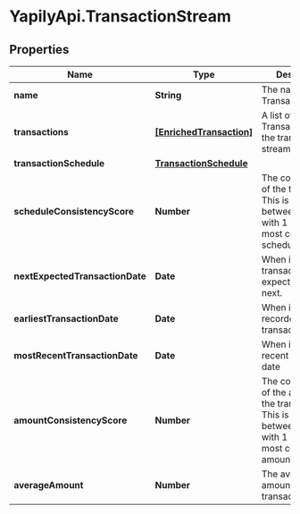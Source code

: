 # YapilyApi.TransactionStream

## Properties

Name | Type | Description | Notes
------------ | ------------- | ------------- | -------------
**name** | **String** | The name of the TransactionStream | [optional] 
**transactions** | [**[EnrichedTransaction]**](EnrichedTransaction.md) | A list of Transactions from the transaction stream. | [optional] 
**transactionSchedule** | [**TransactionSchedule**](TransactionSchedule.md) |  | [optional] 
**scheduleConsistencyScore** | **Number** | The consistency of the transaction.  This is a number between 0 and 1 with 1 being the most consistent schedule. | [optional] 
**nextExpectedTransactionDate** | **Date** | When is the transaction expected to occur next. | [optional] 
**earliestTransactionDate** | **Date** | When is the first recorded transaction date | [optional] 
**mostRecentTransactionDate** | **Date** | When is the most recent transaction date | [optional] 
**amountConsistencyScore** | **Number** | The consistency of the amount of the transaction.  This is a number between 0 and 1 with 1 being the most consistent amount. | [optional] 
**averageAmount** | **Number** | The average amount of the transaction stream | [optional] 


